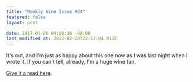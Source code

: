 ```yaml
---
title: "Weekly Wine Issue #04"
featured: false
layout: post

date: 2017-01-06 04:00:30 -08:00
last_modified_at: 2022-02-28T22:57:04.913Z
---
```


It's out, and I'm just as happy about this one now as I was last night when I wrote it. If you can't tell, already, I'm a huge wine fan.

[Give it a read here](/site-archives/weekly-wine/letters/weekly-wine-issue-004-the-whiteout-edition.html).

